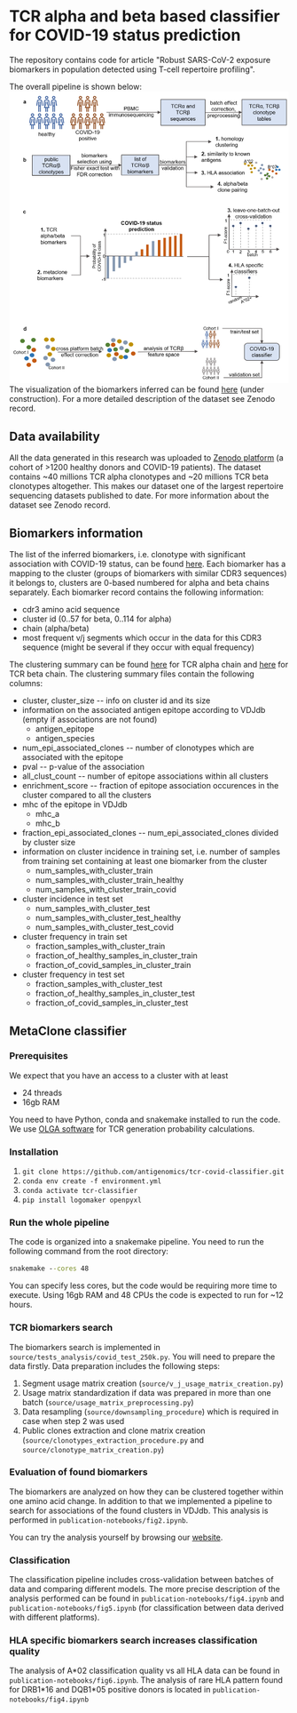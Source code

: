 # TCR alpha and beta based classifier for COVID-19 status prediction
The repository contains code for article "Robust SARS-CoV-2 exposure 
biomarkers in population detected using T-cell repertoire profiling".

The overall pipeline is shown below: 
![Pipeline overview](figures/fig0.png)
The visualization of the biomarkers inferred can be found [here](https://covidbiomarkers.cdr3.net/) (under construction). 
For a more detailed description of the dataset see Zenodo record.
## Data availability
All the data generated in this research was uploaded to [Zenodo platform](https://zenodo.org/records/15077567) (a cohort of >1200 healthy donors and COVID-19 patients).
The dataset contains ~40 millions TCR alpha clonotypes and ~20 millions TCR beta clonotypes altogether. 
This makes our dataset one of the largest repertoire sequencing datasets published to date.
For more information about the dataset see Zenodo record.
## Biomarkers information
The list of the inferred biomarkers, i.e. clonotype with significant association with COVID-19 status, 
can be found [here](figures/covid_clonotypes.csv). Each biomarker has a mapping to the cluster 
(groups of biomarkers with similar CDR3 sequences) it belongs to, clusters are 0-based numbered 
for alpha and beta chains separately.
Each biomarker record contains the following information:
* cdr3 amino acid sequence
* cluster id (0..57 for beta, 0..114 for alpha)
* chain (alpha/beta)
* most frequent v/j segments which occur in the data for this CDR3 sequence (might be several if they occur with equal frequency)

The clustering summary can be found [here](figures/clustering_summary_TRA.csv) for TCR alpha chain and 
[here](figures/clustering_summary_TRB.csv) for TCR beta chain.
The clustering summary files contain the following columns:
* cluster, cluster_size -- info on cluster id and its size
* information on the associated antigen epitope according to VDJdb (empty if associations are not found) 
  * antigen_epitope
  * antigen_species 
* num_epi_associated_clones -- number of clonotypes which are associated with the epitope
* pval -- p-value of the association
* all_clust_count -- number of epitope associations within all clusters
* enrichment_score -- fraction of epitope association occurences in the cluster compared to all the clusters 
* mhc of the epitope in VDJdb
  * mhc_a
  * mhc_b
* fraction_epi_associated_clones -- num_epi_associated_clones divided by cluster size 
* information on cluster incidence in training set, i.e. number of samples from training set containing at least one biomarker from the cluster 
  * num_samples_with_cluster_train 
  * num_samples_with_cluster_train_healthy
  * num_samples_with_cluster_train_covid
* cluster incidence in test set
  * num_samples_with_cluster_test
  * num_samples_with_cluster_test_healthy
  * num_samples_with_cluster_test_covid
* cluster frequency in train set 
  * fraction_samples_with_cluster_train
  * fraction_of_healthy_samples_in_cluster_train
  * fraction_of_covid_samples_in_cluster_train
* cluster frequency in test set
  * fraction_samples_with_cluster_test
  * fraction_of_healthy_samples_in_cluster_test
  * fraction_of_covid_samples_in_cluster_test
## MetaClone classifier
### Prerequisites
We expect that you have an access to a cluster with at least 
* 24 threads 
* 16gb RAM 

You need to have Python, conda and snakemake installed to run the code.
We use [OLGA software](https://github.com/statbiophys/OLGA) for TCR generation probability calculations.

### Installation
1. `git clone https://github.com/antigenomics/tcr-covid-classifier.git`
2. `conda env create -f environment.yml`
3. `conda activate tcr-classifier`
4. `pip install logomaker openpyxl`

### Run the whole pipeline
The code is organized into a snakemake pipeline.
You need to run the following command from the root directory:
```cmd
snakemake --cores 48 
```
You can specify less cores, but the code would be requiring more time to execute.
Using 16gb RAM and 48 CPUs the code is expected to run for ~12 hours.  

### TCR biomarkers search
The biomarkers search is implemented in ``source/tests_analysis/covid_test_250k.py``. 
You will need to prepare the data firstly. Data preparation includes the following steps:
1. Segment usage matrix creation (``source/v_j_usage_matrix_creation.py``)
2. Usage matrix standardization if data was prepared in more than one batch (`source/usage_matrix_preprocessing.py`)
3. Data resampling (`source/downsampling_procedure`) which is required in case when step 2 was used
4. Public clones extraction and clone matrix creation (`source/clonotypes_extraction_procedure.py` and `source/clonotype_matrix_creation.py`)

### Evaluation of found biomarkers
The biomarkers are analyzed on how they can be clustered together within one amino acid change. In addition to that we 
implemented a pipeline to search for associations of the found clusters in VDJdb. 
This analysis is performed in ``publication-notebooks/fig2.ipynb``.

You can try the analysis yourself by browsing our [website](https://covidbiomarkers.cdr3.net/).

### Classification
The classification pipeline includes cross-validation between batches of data and comparing different models.
The more precise description of the analysis performed can be found in ``publication-notebooks/fig4.ipynb`` and 
`publication-notebooks/fig5.ipynb` (for classification between data derived with different platforms).

### HLA specific biomarkers search increases classification quality
The analysis of A*02 classification quality vs all HLA data can be found in ``publication-notebooks/fig6.ipynb``. 
The analysis of rare HLA pattern found for DRB1\*16 and DQB1\*05 positive donors is located in ``publication-notebooks/fig4.ipynb``
